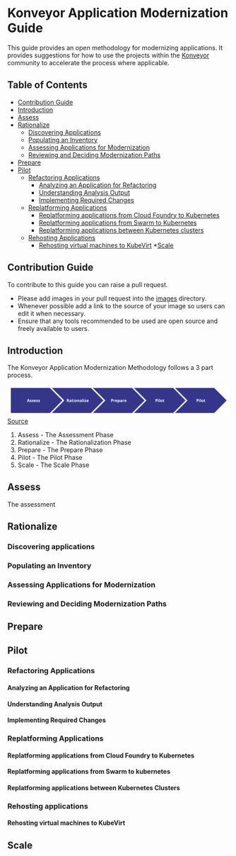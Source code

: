 # Konveyor Application Modernization Guide

This guide provides an open methodology for modernizing applications. It provides suggestions for how to use the projects within the [Konveyor](www.konveyor.io) community to accelerate the process where applicable.

## Table of Contents
 * [Contribution Guide](#contribution-guide)
 * [Introduction](#introduction)
 * [Assess](#assess)
 * [Rationalize](#rationalize)
   * [Discovering Applications](#discovering-applications)
   * [Populating an Inventory](#populating-an-inventory)
   * [Assessing Applications for Modernization](#assessing-applications-for-modernization)
   * [Reviewing and Deciding Modernization Paths](#reviewing-and-deciding-modernization-paths)
 * [Prepare](#prepare)
 * [Pilot](#pilot)
    * [Refactoring Applications](#refactoring-applications)
      * [Analyzing an Application for Refactoring](#analyzing-an-application-for-refactoring)
      * [Understanding Analysis Output](#understanding-analysis-output)
      * [Implementing Required Changes](#implementing-required-changes)
    * [Replatforming Applications](#replatforming-applications)
      * [Replatforming applications from Cloud Foundry to Kubernetes](#replatforming-applications-from-cloud-foundry-to-kubernetes)
      * [Replatforming applications from Swarm to Kubernetes](#replatforming-applications-from-swarm-to-kubernetes)
      * [Replatforming applications between Kubernetes clusters](#replatforming-applications-between-kubernetes-clusters)
    * [Rehosting Applications](#rehosting-applications)
      * [Rehosting virtual machines to KubeVirt](#rehosting-virtual-machines-to-kubevirt)
 *[Scale](#scale)

## Contribution Guide

To contribute to this guide you can raise a pull request.

 * Please add images in your pull request into the [images](/images) directory.
 * Whenever possible add a link to the source of your image so users can edit it when necessary.
 * Ensure that any tools recommended to be used are open source and freely available to users.

## Introduction

The Konveyor Application Modernization Methodology follows a 3 part process.

![Process](/images/overview.png)
[Source](https://docs.google.com/drawings/d/1zHTILKacmiP6fHKyqQPHLVsDyHnyiB7sMGQ4clsKzks/edit)

1. Assess - The Assessment Phase
2. Rationalize - The Rationalization Phase
3. Prepare - The Prepare Phase
4. Pilot - The Pilot Phase
5. Scale - The Scale Phase

## Assess

The assessment

## Rationalize

### Discovering applications

### Populating an Inventory

### Assessing Applications for Modernization

### Reviewing and Deciding Modernization Paths

## Prepare

## Pilot

### Refactoring Applications

#### Analyzing an Application for Refactoring

#### Understanding Analysis Output

#### Implementing Required Changes

### Replatforming Applications

#### Replatforming applications from Cloud Foundry to Kubernetes

#### Replatforming applications from Swarm to kubernetes

#### Replatforming applications between Kubernetes Clusters

### Rehosting applications

#### Rehosting virtual machines to KubeVirt

## Scale
